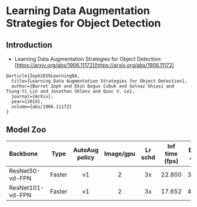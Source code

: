 # Learning Data Augmentation Strategies for Object Detection

## Introduction

- Learning Data Augmentation Strategies for Object Detection: [https://arxiv.org/abs/1906.11172](https://arxiv.org/abs/1906.11172)

```
@article{Zoph2019LearningDA,
  title={Learning Data Augmentation Strategies for Object Detection},
  author={Barret Zoph and Ekin Dogus Cubuk and Golnaz Ghiasi and Tsung-Yi Lin and Jonathon Shlens and Quoc V. Le},
  journal={ArXiv},
  year={2019},
  volume={abs/1906.11172}
}
```


## Model Zoo

| Backbone                | Type     | AutoAug policy | Image/gpu | Lr schd | Inf time (fps) | Box AP | Mask AP |                           Download                           | Configs |
| :---------------------- | :-------------:| :-------: | :-------: | :-----: | :------------: | :----: | :-----: | :----------------------------------------------------------: | :-----: |
| ResNet50-vd-FPN         | Faster     |   v1 |  2     |   3x    |     22.800     |  39.9  |    -    | [model](https://paddlemodels.bj.bcebos.com/object_detection/faster_rcnn_r50_vd_fpn_aa_3x.tar) |  [config](https://github.com/PaddlePaddle/PaddleDetection/tree/develop/static/configs/autoaugment/faster_rcnn_r50_vd_fpn_aa_3x.yml) |
| ResNet101-vd-FPN         | Faster     |   v1 |  2     |   3x    |     17.652     |  42.5  |    -    | [model](https://paddlemodels.bj.bcebos.com/object_detection/faster_rcnn_r101_vd_fpn_aa_3x.tar) | [config](https://github.com/PaddlePaddle/PaddleDetection/tree/develop/static/configs/autoaugment/faster_rcnn_r101_vd_fpn_aa_3x.yml) |
